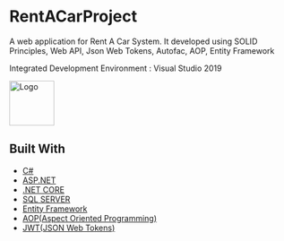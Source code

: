 # RentACarProject 
A web application for Rent A Car System.
It developed using SOLID Principles, Web API, Json Web Tokens, Autofac, AOP, Entity Framework

Integrated Development Environment : Visual Studio 2019 

  <a href="https://upload.wikimedia.org/wikipedia/commons/5/59/Visual_Studio_Icon_2019.svg">
    <img src="images/VisualStudioLogo.png" alt="Logo" width="80" height="80">
  </a>

## Built With

* [C#](https://www.w3schools.com/cs/) 
* [ASP.NET](https://www.w3schools.com/asp/webpages_intro.asp) 
* [.NET CORE](https://dotnet.microsoft.com/download) 
* [SQL SERVER](https://www.microsoft.com/tr-tr/sql-server/sql-server-downloads)
* [Entity Framework](https://www.entityframeworktutorial.net/)
* [AOP(Aspect Oriented Programming)](https://docs.microsoft.com/en-us/archive/msdn-magazine/2014/february/aspect-oriented-programming-aspect-oriented-programming-with-the-realproxy-class)
* [JWT(JSON Web Tokens)](https://jwt.io/)
